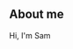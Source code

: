 <link rel="stylesheet" href="https://cdnjs.cloudflare.com/ajax/libs/font-awesome/4.7.0/css/font-awesome.min.css">

## About me
<span>Hi, I'm Sam <i class="fa-light fa-hand-wave"></i></span>